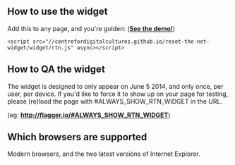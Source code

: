 How to use the widget
-------------------------
Add this to any page, and you're golden: ([**See the demo!**][2])
```
<script src="//centrefordigitalcultures.github.io/reset-the-net-widget/widget/rtn.js" async></script>
```


How to QA the widget
--------------------
The widget is designed to only appear on June 5 2014, and only once, per user, per device. If you'd like to force it to show up on your page for testing, please (re)load the page with #ALWAYS_SHOW_RTN_WIDGET in the URL.

(eg: **http://flagger.io/#ALWAYS_SHOW_RTN_WIDGET**)


Which browsers are supported
------------
Modern browsers, and the two latest versions of Internet Explorer.







[1]: https://www.resetthenet.org
[2]: https://centrefordigitalcultures.github.io/reset-the-net-widget/demo.html
[3]: https://centrefordigitalcultures.github.io/reset-the-net-widget/demo_mobile.html
